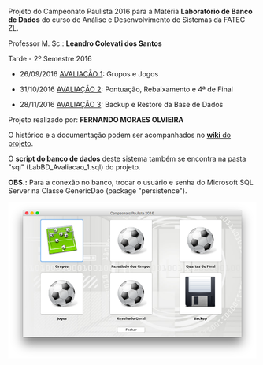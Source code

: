 Projeto do Campeonato Paulista 2016 para a Matéria **Laboratório de Banco de Dados** do curso de Análise e Desenvolvimento de Sistemas da FATEC ZL.

Professor M. Sc.: **Leandro Colevati dos Santos**

Tarde - 2º Semestre 2016

- 26/09/2016 [AVALIAÇÃO 1](CampeonatoPaulista2016/docs/fase-01-intro.md): Grupos e Jogos

- 31/10/2016 [AVALIAÇÃO 2](CampeonatoPaulista2016/docs/fase-02-intro.md): Pontuação, Rebaixamento e 4ª de Final

- 28/11/2016 [AVALIAÇÃO 3](CampeonatoPaulista2016/docs/fase-03-intro.md): Backup e Restore da Base de Dados

Projeto realizado por: **FERNANDO MORAES OLVIEIRA**

O histórico e a documentação podem ser acompanhados no [**wiki** do projeto](CampeonatoPaulista2016/docs/home.md).

O **script do banco de dados** deste sistema também se encontra na pasta "sql" (LabBD_Avaliacao_1.sql) do projeto.

**OBS.:** Para a conexão no banco, trocar o usuário e senha do Microsoft SQL Server
na Classe GenericDao (package "persistence").

![Tela do Menu](CampeonatoPaulista2016/docs/images/fase-03-menu.png)

